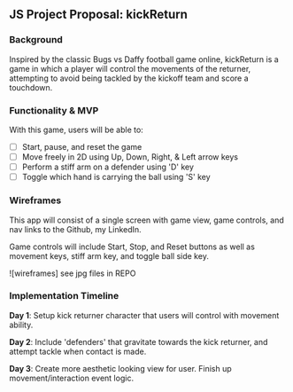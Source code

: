 ## JS Project Proposal: kickReturn

### Background

Inspired by the classic Bugs vs Daffy football game online, kickReturn is a game in which a player will control the movements of the returner, attempting to avoid being tackled by the kickoff team and score a touchdown.  

### Functionality & MVP  

With this game, users will be able to:

- [ ] Start, pause, and reset the game
- [ ] Move freely in 2D using Up, Down, Right, & Left arrow keys
- [ ] Perform a stiff arm on a defender using 'D' key
- [ ] Toggle which hand is carrying the ball using 'S' key

### Wireframes

This app will consist of a single screen with game view, game controls, and nav links to the Github, my LinkedIn.  

Game controls will include Start, Stop, and Reset buttons as well as movement keys, stiff arm key, and toggle ball side key.

![wireframes] see jpg files in REPO

### Implementation Timeline

**Day 1**: Setup kick returner character that users will control with movement ability.

**Day 2**: Include 'defenders' that gravitate towards the kick returner, and attempt tackle when contact is made.

**Day 3**: Create more aesthetic looking view for user. Finish up movement/interaction event logic.
